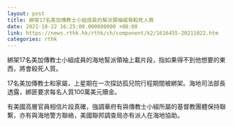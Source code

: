 ```yaml
---
layout: post
title: 綁架17名美加傳教士小組成員的幫派領袖威脅殺死人質
date: 2021-10-22 16:25:00.000000000 +08:00
link: https://news.rthk.hk/rthk/ch/component/k2/1616455-20211022.htm
categories: rthk
---
```


綁架17名美加傳教士小組成員的海地幫派領袖上載片段，指如果得不到他想要的東西，將會殺死人質。

17名美加傳教士和家屬，上星期在一次探訪孤兒院行程期間被綁架。海地司法部長透露，綁匪要求每名人質100萬美元贖金。

有美國高層官員相信片段真確，強調華府有與傳教士小組所屬的基督教團體保持聯繫，亦有與海地警方聯絡，美國聯邦調查局亦有派人在海地協助。
